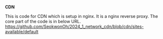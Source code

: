 **CDN**

This is code for CDN which is setup in nginx. It is a nginx reverse proxy.
The core part of the code is in below URL.
https://github.com/SeokwonOh/2024_1_network_cdn/blob/cdn/sites-available/default
